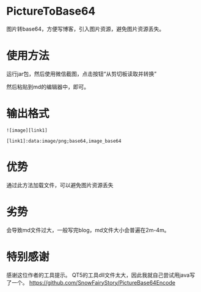 # PictureToBase64
图片转base64，方便写博客，引入图片资源，避免图片资源丢失。


# 使用方法
运行jar包，然后使用微信截图，点击按钮“从剪切板读取并转换”



然后粘贴到md的编辑器中，即可。

# 输出格式
```
![image][link1]

[link1]:data:image/png;base64,image_base64
```

# 优势
通过此方法加载文件，可以避免图片资源丢失

# 劣势
会导致md文件过大，一般写完blog，md文件大小会普遍在2m-4m。

# 特别感谢
感谢这位作者的工具提示。
QT5的工具dll文件太大，因此我就自己尝试用java写了一个。
https://github.com/SnowFairyStory/PictureBase64Encode



